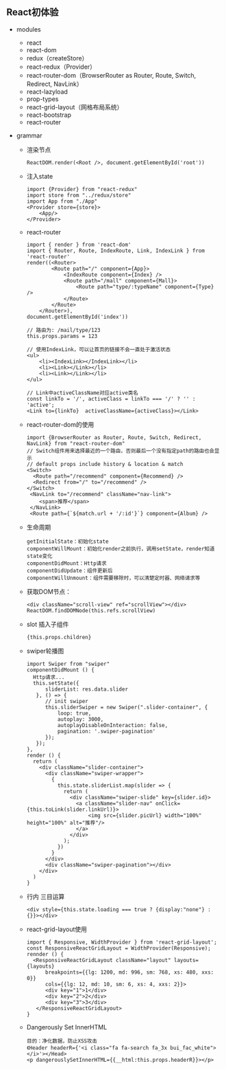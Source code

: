 ## React初体验

- modules

  - react
  - react-dom
  - redux（createStore）
  - react-redux（Provider）
  - react-router-dom（BrowserRouter as Router, Route, Switch, Redirect, NavLink）
  - react-lazyload
  - prop-types
  - react-grid-layout（网格布局系统）
  - react-bootstrap
  - react-router

- grammar

  - 渲染节点

    ```
    ReactDOM.render(<Root />, document.getElementById('root'))
    ```

  - 注入state

    ```
    import {Provider} from "react-redux"
    import store from "../redux/store"
    import App from "./App"
    <Provider store={store}>
    	<App/>
    </Provider>
    ```

  - react-router

    ```
    import { render } from 'react-dom'
    import { Router, Route, IndexRoute, Link, IndexLink } from 'react-router'
    render((<Router>
    		<Route path="/" component={App}>
    			<IndexRoute component={Index} />
    			<Route path="/mall" component={Mall}>
                	<Route path="type/:typeName" component={Type} />
                </Route>
    		</Route>
    	</Router>), 
    document.getElementById('index'))

    // 路由为: /mail/type/123
    this.props.params = 123

    // 使用IndexLink，可以让首页的链接不会一直处于激活状态
    <ul>
    	<li><IndexLink></IndexLink></li>
    	<li><Link></Link></li>
    	<li><Link></Link></li>
    </ul>

    // Link中activeClassName对应active类名
    const linkTo = '/', activeClass = linkTo === '/' ? '' : 'active';
    <Link to={linkTo}  activeClassName={activeClass}></Link>
    ```

  - react-router-dom的使用

    ```
    import {BrowserRouter as Router, Route, Switch, Redirect, NavLink} from "react-router-dom"
    // Switch组件用来选择最近的一个路由，否则最后一个没有指定path的路由也会显示
    // default props include history & location & match
    <Switch>
      <Route path="/recommend" component={Recommend} />
      <Redirect from="/" to="/recommend" />
    </Switch>
     <NavLink to="/recommend" className="nav-link">
     	<span>推荐</span>
     </NavLink>
     <Route path={`${match.url + '/:id'}`} component={Album} />
    ```

  - 生命周期

    ```	
    getInitialState：初始化state
    componentWillMount：初始化render之前执行，调用setState，render知道state变化
    componentDidMount：Http请求
    componentDidUpdate：组件更新后
    componentWillUnmount：组件需要移除时，可以清楚定时器、网络请求等
    ```

  - 获取DOM节点：

    ```
    <div className="scroll-view" ref="scrollView"></div>
    ReactDOM.findDOMNode(this.refs.scrollView)
    ```

  - slot 插入子组件

    ```
    {this.props.children}
    ```

  - swiper轮播图

    ```
    import Swiper from "swiper"
    componentDidMount () {
      Http请求...
      this.setState({
      	  sliderList: res.data.slider
       }, () => {
          // init swiper
          this.sliderSwiper = new Swiper(".slider-container", {
              loop: true,
              autoplay: 3000,
              autoplayDisableOnInteraction: false,
              pagination: '.swiper-pagination'
          });
       });
    },
    render () {
      return (
      	<div className="slider-container">
          <div className="swiper-wrapper">
            {
              this.state.sliderList.map(slider => {
                return (
                  <div className="swiper-slide" key={slider.id}>
                    <a className="slider-nav" onClick={this.toLink(slider.linkUrl)}>
                    	<img src={slider.picUrl} width="100%" height="100%" alt="推荐"/>
                    </a>
                  </div>
                );
              })
            }
          </div>
          <div className="swiper-pagination"></div>
        </div>
      )
    }
    ```

  - 行内 三目运算

    ```
    <div style={this.state.loading === true ? {display:"none"} : {}}></div>
    ```

  - react-grid-layout使用

    ```
    import { Responsive, WidthProvider } from 'react-grid-layout';
    const ResponsiveReactGridLayout = WidthProvider(Responsive);
    rennder () {
      <ResponsiveReactGridLayout className="layout" layouts={layouts}
          breakpoints={{lg: 1200, md: 996, sm: 768, xs: 480, xxs: 0}}
          cols={{lg: 12, md: 10, sm: 6, xs: 4, xxs: 2}}>
          <div key="1">1</div>
          <div key="2">2</div>
          <div key="3">3</div>
       </ResponsiveReactGridLayout>
    }
    ```

  - Dangerously Set InnerHTML

    ```
    目的：净化数据，防止XSS攻击
    《Header headerR={'<i class="fa fa-search fa_3x bui_fac_white"></i>'></Head>
    <p dangerouslySetInnerHTML={{__html:this.props.headerR}}></p>
    ```

    ​
